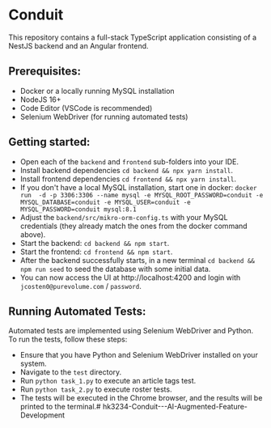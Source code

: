# Conduit

This repository contains a full-stack TypeScript application consisting of a NestJS backend and an Angular frontend.

## Prerequisites:
- Docker or a locally running MySQL installation
- NodeJS 16+
- Code Editor (VSCode is recommended)
- Selenium WebDriver (for running automated tests)

## Getting started:
 - Open each of the `backend` and `frontend` sub-folders into your IDE.
 - Install backend dependencies `cd backend && npx yarn install`.
 - Install frontend dependencies  `cd frontend && npx yarn install`.
 - If you don't have a local MySQL installation, start one in docker: `docker run  -d -p 3306:3306 --name mysql -e MYSQL_ROOT_PASSWORD=conduit -e MYSQL_DATABASE=conduit -e MYSQL_USER=conduit -e MYSQL_PASSWORD=conduit mysql:8.1`
 - Adjust the `backend/src/mikro-orm-config.ts` with your MySQL credentials (they already match the ones from the docker command above).
 - Start the backend: `cd backend && npm start`.
 - Start the frontend: `cd frontend && npm start`.
 - After the backend successfully starts, in a new terminal `cd backend && npm run seed` to seed the database with some initial data.
 - You can now access the UI at http://localhost:4200 and login with `jcosten0@purevolume.com` / `password`.

## Running Automated Tests:
Automated tests are implemented using Selenium WebDriver and Python. To run the tests, follow these steps:

- Ensure that you have Python and Selenium WebDriver installed on your system.
- Navigate to the `test` directory.
- Run `python task_1.py` to execute an article tags test.
- Run `python task_2.py` to execute roster tests.
- The tests will be executed in the Chrome browser, and the results will be printed to the terminal.# hk3234-Conduit---AI-Augmented-Feature-Development
